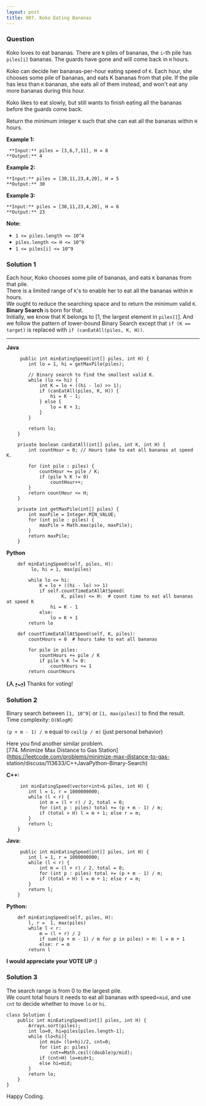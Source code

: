 ```yaml
---
layout: post
title: 907. Koko Eating Bananas
---
```

### Question
Koko loves to eat bananas.  There are `N` piles of bananas, the `i`-th pile
has `piles[i]` bananas.  The guards have gone and will come back in `H` hours.

Koko can decide her bananas-per-hour eating speed of `K`.  Each hour, she
chooses some pile of bananas, and eats K bananas from that pile.  If the pile
has less than `K` bananas, she eats all of them instead, and won't eat any
more bananas during this hour.

Koko likes to eat slowly, but still wants to finish eating all the bananas
before the guards come back.

Return the minimum integer `K` such that she can eat all the bananas within
`H` hours.



 **Example 1:**

    
    
     **Input:** piles = [3,6,7,11], H = 8
    **Output:** 4
    

**Example 2:**

    
    
    **Input:** piles = [30,11,23,4,20], H = 5
    **Output:** 30
    

**Example 3:**

    
    
    **Input:** piles = [30,11,23,4,20], H = 6
    **Output:** 23
    



 **Note:**

  * `1 <= piles.length <= 10^4`
  * `piles.length <= H <= 10^9`
  * `1 <= piles[i] <= 10^9`

### Solution 1
Each hour, Koko chooses some pile of bananas, and eats `K` bananas from that
pile.  
There is a limited range of `K`'s to enable her to eat all the bananas within
`H` hours.  
We ought to reduce the searching space and to return the minimum valid `K`.  
 **Binary Search** is born for that.  
Initially, we know that K belongs to [1, the largest element in `piles[]`].
And we follow the pattern of lower-bound Binary Search except that `if (K ==
target)` is replaced with `if (canEatAll(piles, K, H))`.

* * *

 **Java**

    
    
         public int minEatingSpeed(int[] piles, int H) {
            int lo = 1, hi = getMaxPile(piles);
            
            // Binary search to find the smallest valid K.
            while (lo <= hi) {
                int K = lo + ((hi - lo) >> 1);
                if (canEatAll(piles, K, H)) {
                    hi = K - 1;
                } else {
                    lo = K + 1;
                }
            }
            
            return lo;
        }
        
        private boolean canEatAll(int[] piles, int K, int H) {
            int countHour = 0; // Hours take to eat all bananas at speed K.
            
            for (int pile : piles) {
                countHour += pile / K;
                if (pile % K != 0)
                    countHour++;
            }
            return countHour <= H;
        }
        
        private int getMaxPile(int[] piles) {
            int maxPile = Integer.MIN_VALUE;
            for (int pile : piles) {
                maxPile = Math.max(pile, maxPile);
            }
            return maxPile;
        }
    

**Python**

    
    
        def minEatingSpeed(self, piles, H):
             lo, hi = 1, max(piles)
            
            while lo <= hi:
                K = lo + ((hi - lo) >> 1)
                if self.countTimeEatAllAtSpeed(
                        K, piles) <= H:  # count time to eat all bananas at speed K
                    hi = K - 1
                else:
                    lo = K + 1
            return lo
        
        def countTimeEatAllAtSpeed(self, K, piles):
            countHours = 0  # hours take to eat all bananas
            
            for pile in piles:
                countHours += pile / K
                if pile % K != 0:
                    countHours += 1
            return countHours
    

**(人 •͈ᴗ•͈)** Thanks for voting!


### Solution 2
Binary search between `[1, 10^9]` or `[1, max(piles)]` to find the result.  
Time complexity: `O(NlogM)`

`(p + m - 1) / m` equal to `ceil(p / m)` (just personal behavior)

Here you find another similar problem.  
[774\. Minimize Max Distance to Gas
Station](https://leetcode.com/problems/minimize-max-distance-to-gas-
station/discuss/113633/C++JavaPython-Binary-Search)

 **C++:**

    
    
         int minEatingSpeed(vector<int>& piles, int H) {
            int l = 1, r = 1000000000;
            while (l < r) {
                int m = (l + r) / 2, total = 0;
                for (int p : piles) total += (p + m - 1) / m;
                if (total > H) l = m + 1; else r = m;
            }
            return l;
        }
    

**Java:**

    
    
         public int minEatingSpeed(int[] piles, int H) {
            int l = 1, r = 1000000000;
            while (l < r) {
                int m = (l + r) / 2, total = 0;
                for (int p : piles) total += (p + m - 1) / m;
                if (total > H) l = m + 1; else r = m;
            }
            return l;
        }
    

**Python:**

    
    
        def minEatingSpeed(self, piles, H):
            l, r =  1, max(piles)
            while l < r:
                m = (l + r) / 2
                if sum((p + m - 1) / m for p in piles) > H: l = m + 1
                else: r = m
            return l
    

**I would appreciate your VOTE UP :)**


### Solution 3
The search range is from 0 to the largest pile.  
We count total hours it needs to eat all bananas with speed=`mid`, and use
`cnt` to decide whether to move `lo` or `hi`.

    
    
    class Solution {
        public int minEatingSpeed(int[] piles, int H) {
            Arrays.sort(piles);
            int lo=0, hi=piles[piles.length-1];
            while (lo<hi){
                int mid= (lo+hi)/2, cnt=0;
                for (int p: piles) 
                    cnt+=Math.ceil((double)p/mid);
                if (cnt>H) lo=mid+1;
                else hi=mid;
            }
            return lo;
        }
    }
    

Happy Coding.



